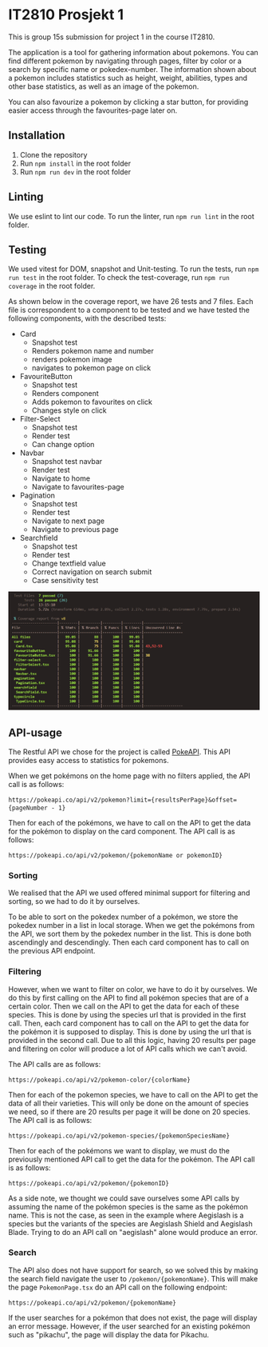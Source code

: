 # IT2810 Prosjekt 1

This is group 15s submission for project 1 in the course IT2810.

The application is a tool for gathering information about pokemons. You can find different pokemon by navigating through pages, filter by color or a search by specific name or pokedex-number. The information shown about a pokemon includes statistics such as height, weight, abilities, types and other base statistics, as well as an image of the pokemon.

You can also favourize a pokemon by clicking a star button, for providing easier access through the favourites-page later on.

## Installation

1. Clone the repository
2. Run `npm install` in the root folder
3. Run `npm run dev` in the root folder

## Linting

We use eslint to lint our code. To run the linter, run `npm run lint` in the root folder.

## Testing

We used vitest for DOM, snapshot and Unit-testing. To run the tests, run `npm run test` in the root folder.
To check the test-coverage, run `npm run coverage` in the root folder.

As shown below in the coverage report, we have 26 tests and 7 files. Each file is correspondent to a component to be tested and we have tested the following components, with the described tests:

- Card
  - Snapshot test
  - Renders pokemon name and number
  - renders pokemon image
  - navigates to pokemon page on click
- FavouriteButton
  - Snapshot test
  - Renders component
  - Adds pokemon to favourites on click
  - Changes style on click
- Filter-Select
  - Snapshot test
  - Render test
  - Can change option
- Navbar
  - Snapshot test navbar
  - Render test
  - Navigate to home
  - Navigate to favourites-page
- Pagination
  - Snapshot test
  - Render test
  - Navigate to next page
  - Navigate to previous page
- Searchfield
  - Snapshot test
  - Render test
  - Change textfield value
  - Correct navigation on search submit
  - Case sensitivity test

![Coverage report](./src/assets/test-coverage.png)

## API-usage

The Restful API we chose for the project is called [PokeAPI](https://pokeapi.co/docs/v2). This API provides easy access to statistics for pokemons.

When we get pokémons on the home page with no filters applied, the API call is as follows:

```
https://pokeapi.co/api/v2/pokemon?limit={resultsPerPage}&offset={pageNumber - 1}
```

Then for each of the pokémons, we have to call on the API to get the data for the pokémon to display on the card component. The API call is as follows:

```
https://pokeapi.co/api/v2/pokemon/{pokemonName or pokemonID}
```

### Sorting

We realised that the API we used offered minimal support for filtering and sorting, so we had to do it by ourselves.

To be able to sort on the pokedex number of a pokémon, we store the pokedex number in a list in local storage. When we get the pokémons from the API, we sort them by the pokedex number in the list. This is done both ascendingly and descendingly. Then each card component has to call on the previous API endpoint.

### Filtering

However, when we want to filter on color, we have to do it by ourselves. We do this by first calling on the API to find all pokémon species that are of a certain color. Then we call on the API to get the data for each of these species. This is done by using the species url that is provided in the first call. Then, each card component has to call on the API to get the data for the pokémon it is supposed to display. This is done by using the url that is provided in the second call. Due to all this logic, having 20 results per page and filtering on color will produce a lot of API calls which we can't avoid.

The API calls are as follows:

```
https://pokeapi.co/api/v2/pokemon-color/{colorName}
```

Then for each of the pokemon species, we have to call on the API to get the data of all their varieties. This will only be done on the amount of species we need, so if there are 20 results per page it will be done on 20 species. The API call is as follows:

```
https://pokeapi.co/api/v2/pokemon-species/{pokemonSpeciesName}
```

Then for each of the pokémons we want to display, we must do the previously mentioned API call to get the data for the pokémon. The API call is as follows:

```
https://pokeapi.co/api/v2/pokemon/{pokemonID}
```

As a side note, we thought we could save ourselves some API calls by assuming the name of the pokémon species is the same as the pokémon name. This is not the case, as seen in the example where Aegislash is a species but the variants of the species are Aegislash Shield and Aegislash Blade. Trying to do an API call on "aegislash" alone would produce an error.

### Search

The API also does not have support for search, so we solved this by making the search field navigate the user to `/pokemon/{pokemonName}`. This will make the page `PokemonPage.tsx` do an API call on the following endpoint:

```
https://pokeapi.co/api/v2/pokemon/{pokemonName}
```

If the user searches for a pokémon that does not exist, the page will display an error message. However, if the user searched for an existing pokémon such as "pikachu", the page will display the data for Pikachu.
